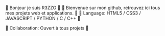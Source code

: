 🌱 Bonjour je suis R3ZZO 🌱
👋 Bienvenue sur mon github, retrouvez ici tous mes projets web et applications. 👋
👀 Language: HTML5 / CSS3 / JAVASCRIPT / PYTHON / C / C++ 👀

💞️ Collaboration: Ouvert à tous projets 💞️


